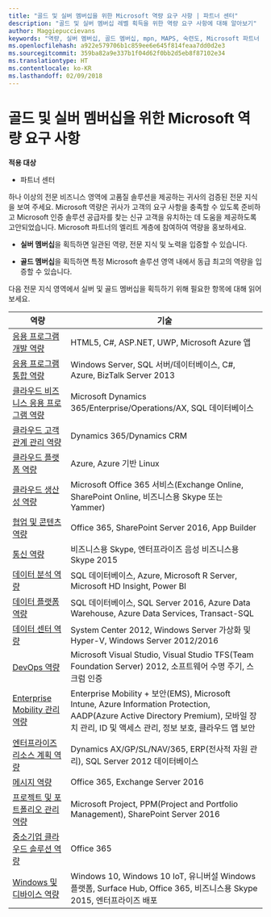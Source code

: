 ```yaml
---
title: "골드 및 실버 멤버십을 위한 Microsoft 역량 요구 사항 | 파트너 센터"
description: "골드 및 실버 멤버십 레벨 획득을 위한 역량 요구 사항에 대해 알아보기"
author: Maggiepuccievans
keywords: "역량, 실버 멤버십, 골드 멤버십, mpn, MAPS, 숙련도, Microsoft 파트너 네트워크, 네트워크 멤버십"
ms.openlocfilehash: a922e579706b1c859ee6e645f814feaa7dd0d2e3
ms.sourcegitcommit: 359ba82a9e337b1f04d62f0bb2d5eb8f87102e34
ms.translationtype: HT
ms.contentlocale: ko-KR
ms.lasthandoff: 02/09/2018
---
```

# <a name="microsoft-competency-requirements-for-gold-and-silver-membership"></a>골드 및 실버 멤버십을 위한 Microsoft 역량 요구 사항

**적용 대상**

-  파트너 센터

하나 이상의 전문 비즈니스 영역에 고품질 솔루션을 제공하는 귀사의 검증된 전문 지식을 보여 주세요. Microsoft 역량은 귀사가 고객의 요구 사항을 충족할 수 있도록 준비하고 Microsoft 인증 솔루션 공급자를 찾는 신규 고객을 유치하는 데 도움을 제공하도록 고안되었습니다. Microsoft 파트너의 엘리트 계층에 참여하여 역량을 홍보하세요.

- **실버 멤버십**을 획득하면 일관된 역량, 전문 지식 및 노력을 입증할 수 있습니다.

- **골드 멤버십**을 획득하면 특정 Microsoft 솔루션 영역 내에서 동급 최고의 역량을 입증할 수 있습니다.

다음 전문 지식 영역에서 실버 및 골드 멤버십을 획득하기 위해 필요한 항목에 대해 읽어보세요.


| 역량  | 기술 |
|   ------------------   |   -------   |
| [응용 프로그램 개발 역량](https://partner.microsoft.com/membership/application-development-competency) | HTML5, C#, ASP.NET, UWP, Microsoft Azure 앱 |
| [응용 프로그램 통합 역량](https://partner.microsoft.com/membership/application-integration-competency) | Windows Server, SQL 서버/데이터베이스, C#, Azure, BizTalk Server 2013|
| [클라우드 비즈니스 응용 프로그램 역량](https://partner.microsoft.com/membership/cloud-business-applications-competency)| Microsoft Dynamics 365/Enterprise/Operations/AX, SQL 데이터베이스 |
| [클라우드 고객 관계 관리 역량](https://partner.microsoft.com/membership/cloud-customer-relationship-management-competency)| Dynamics 365/Dynamics CRM |
| [클라우드 플랫폼 역량](https://partner.microsoft.com/membership/cloud-platform-competency)| Azure, Azure 기반 Linux |
| [클라우드 생산성 역량](https://partner.microsoft.com/membership/cloud-productivity-competency)| Microsoft Office 365 서비스(Exchange Online, SharePoint Online, 비즈니스용 Skype 또는 Yammer)|
| [협업 및 콘텐츠 역량](https://partner.microsoft.com/membership/collaboration-and-content-competency)| Office 365, SharePoint Server 2016, App Builder |
| [통신 역량](https://partner.microsoft.com/membership/communications-competency)| 비즈니스용 Skype, 엔터프라이즈 음성 비즈니스용 Skype 2015 |
| [데이터 분석 역량](https://partner.microsoft.com/membership/data-analytics-competency)| SQL 데이터베이스, Azure, Microsoft R Server, Microsoft HD Insight, Power BI |
| [데이터 플랫폼 역량](https://partner.microsoft.com/membership/data-platform-competency)| SQL 데이터베이스, SQL Server 2016, Azure Data Warehouse, Azure Data Services, Transact-SQL |
| [데이터 센터 역량](https://partner.microsoft.com/membership/datacenter-competency)| System Center 2012, Windows Server 가상화 및 Hyper-V, Windows Server 2012/2016 |
| [DevOps 역량](https://partner.microsoft.com/membership/devops-competency)| Microsoft Visual Studio, Visual Studio TFS(Team Foundation Server) 2012, 소프트웨어 수명 주기, 스크럼 인증 |
| [Enterprise Mobility 관리 역량](https://partner.microsoft.com/membership/enterprise-mobility-management-competency)| Enterprise Mobility + 보안(EMS), Microsoft Intune, Azure Information Protection, AADP(Azure Active Directory Premium), 모바일 장치 관리, ID 및 액세스 관리, 정보 보호, 클라우드 앱 보안 |
| [엔터프라이즈 리소스 계획 역량](https://partner.microsoft.com/membership/enterprise-resource-planning-competency)| Dynamics AX/GP/SL/NAV/365, ERP(전사적 자원 관리), SQL Server 2012 데이터베이스  |
| [메시지 역량](https://partner.microsoft.com/membership/messaging-competency)| Office 365, Exchange Server 2016 |
| [프로젝트 및 포트폴리오 관리 역량](https://partner.microsoft.com/membership/project-portfolio-management-competency)| Microsoft Project, PPM(Project and Portfolio Management), SharePoint Server 2016|
| [중소기업 클라우드 솔루션 역량](https://partner.microsoft.com/membership/small-midmarket-cloud-solutions-competency)| Office 365 |
| [Windows 및 디바이스 역량](https://partner.microsoft.com/membership/windows-and-devices-competency)| Windows 10, Windows 10 IoT, 유니버설 Windows 플랫폼, Surface Hub, Office 365, 비즈니스용 Skype 2015, 엔터프라이즈 배포 |